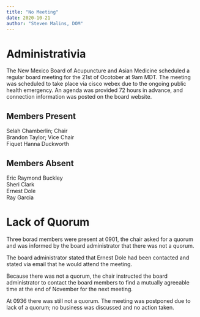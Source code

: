 ```yaml
---
title: "No Meeting"
date: 2020-10-21
author: "Steven Malins, DOM"
---
```


# Administrativia
The New Mexico Board of Acupuncture and Asian Medicine scheduled a
regular board meeting for the 21st of Ocotober at 9am MDT. The meeting
was scheduled to take place via cisco webex due to the ongoing public
health emergency. An agenda was provided 72 hours in advance, and
connection information was posted on the board website.

## Members Present
Selah Chamberlin; Chair  
Brandon Taylor; Vice Chair  
Fiquet Hanna Duckworth

## Members Absent
Eric Raymond Buckley  
Sheri Clark  
Ernest Dole  
Ray Garcia  

# Lack of Quorum
Three borad members were present at 0901, the chair asked for a quorum
and was informed by the board administrator that there was not a
quorum.

The board administrator stated that Ernest Dole had been contacted and
stated via email that he would attend the meeting.

Because there was not a quorum, the chair instructed the board
administrator to contact the board members to find a mutually
agreeable time at the end of November for the next meeting.

At 0936 there was still not a quorum. The meeting was postponed due to
lack of a quorum; no business was discussed and no action taken.
